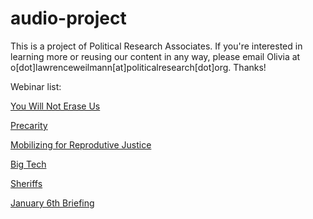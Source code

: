# audio-project
This is a project of Political Research Associates. If you're interested in learning more or reusing our content in any way, please email Olivia at o[dot]lawrenceweilmann[at]politicalresearch[dot]org. Thanks!

Webinar list:

[You Will Not Erase Us](https://political-research-associates.github.io/audio-project/You-Will-Not-Erase-Us/You-Will-Not-Erase-Us.html)

[Precarity](https://political-research-associates.github.io/audio-project/Precarity/Precarity.html)

[Mobilizing for Reprodutive Justice](https://political-research-associates.github.io/audio-project/ReproJustice/ReproJustice.html)

[Big Tech](https://political-research-associates.github.io/audio-project/Big_Tech/Big_Tech.html)

[Sheriffs](https://political-research-associates.github.io/audio-project/Sheriffs/Sheriffs.html)

[January 6th Briefing](https://political-research-associates.github.io/audio-project/Jan_6/Jan_6.html)
